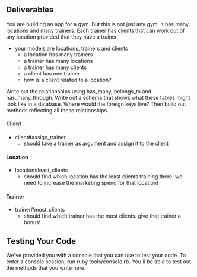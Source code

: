 ## Deliverables
You are building an app for a gym. But this is not just any gym. It has many locations and many trainers. Each trainer has clients that can work out of any location provided that they have a trainer.
- your models are locations, trainers and clients
  - a location has many trainers
  - a trainer has many locations
  - a trainer has many clients
  - a client has one trainer
  - how is a client related to a location?

Write out the relationships using has_many, belongs_to and has_many_through. Write out a schema that shows what these tables might look like in a database. Where would the foreign keys live? Then build out methods reflecting all these relationships.

#### Client
- client#assign_trainer
  - should take a trainer as argument and assign it to the client

#### Location
- location#least_clients
  - should find which location has the least clients training there. we need to increase the marketing spend for that location!

#### Trainer
- trainer#most_clients
  - should find which trainer has the most clients. give that trainer a bonus!


## Testing Your Code

We've provided you with a console that you can use to test your code. To enter a console session, run ruby tools/console.rb. You'll be able to test out the methods that you write here.
